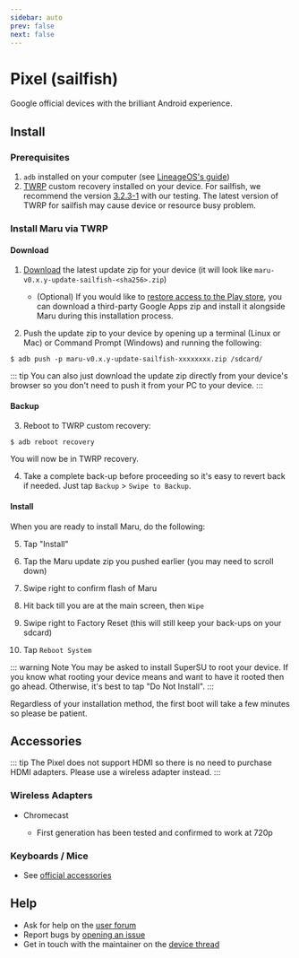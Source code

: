 ```yaml
---
sidebar: auto
prev: false
next: false
---
```


# Pixel (sailfish)

Google official devices with the brilliant Android experience.

## Install

### Prerequisites

1. `adb` installed on your computer (see [LineageOS's guide](https://wiki.lineageos.org/adb_fastboot_guide.html))
2. [TWRP](../user/twrp.md) custom recovery installed on your device. For sailfish, we recommend the version [3.2.3-1](https://dl.twrp.me/sailfish/twrp-3.2.3-1-sailfish.img.html) with our testing. The latest version of TWRP for sailfish may cause device or resource busy problem.

### Install Maru via TWRP

#### Download

1. [Download](https://maruos.com/downloads/) the latest update zip for your device (it will look like `maru-v0.x.y-update-sailfish-<sha256>.zip`)

    * (Optional) If you would like to [restore access to the Play store](../user/google-apps.md), you can download a third-party Google Apps zip and install it alongside Maru during this installation process.

2. Push the update zip to your device by opening up a terminal (Linux or Mac) or Command Prompt (Windows) and running the following:

```
$ adb push -p maru-v0.x.y-update-sailfish-xxxxxxxx.zip /sdcard/
```

::: tip
You can also just download the update zip directly from your device's browser so
you don't need to push it from your PC to your device.
:::

#### Backup

3. Reboot to TWRP custom recovery:

```
$ adb reboot recovery
```

You will now be in TWRP recovery.

4. Take a complete back-up before proceeding so it's easy to revert back
   if needed. Just tap `Backup` > `Swipe to Backup`.

#### Install

When you are ready to install Maru, do the following:

5. Tap "Install"

6. Tap the Maru update zip you pushed earlier (you may need to scroll down)

7. Swipe right to confirm flash of Maru

8. Hit back till you are at the main screen, then `Wipe`

9. Swipe right to Factory Reset (this will still keep your back-ups on your sdcard)

10. Tap `Reboot System`

::: warning Note
You may be asked to install SuperSU to root your device. If you know what
rooting your device means and want to have it rooted then go ahead. Otherwise,
it's best to tap "Do Not Install".
:::

Regardless of your installation method, the first boot will take a few minutes so please be patient.

## Accessories

::: tip
The Pixel does not support HDMI so there is no need to purchase HDMI adapters.
Please use a wireless adapter instead.
:::

### Wireless Adapters

* Chromecast <Badge text="Requires Google Apps" type="warn"/>
  * First generation has been tested and confirmed to work at 720p

### Keyboards / Mice

* See [official accessories](https://maruos.com/accessories/)

## Help

* Ask for help on the [user forum](https://groups.google.com/forum/#!forum/maru-os)
* Report bugs by [opening an issue](https://github.com/maruos/maruos/issues)
* Get in touch with the maintainer on the [device thread](https://groups.google.com/forum/#!topic/maru-os-dev/CPE39yvojN0)
